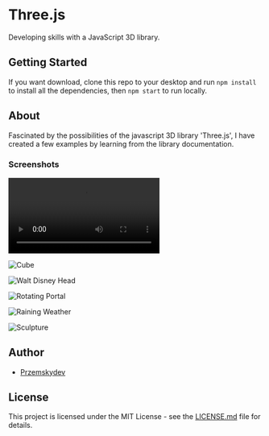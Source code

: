 # Three.js 

Developing skills with a JavaScript 3D library.

## Getting Started

If you want download, clone this repo to your desktop and run `npm install` to install all the dependencies, then `npm start` to run locally.

## About

Fascinated by the possibilities of the javascript 3D library 'Three.js', I have created a few examples by learning from the library documentation.

### Screenshots

![Hello World Page](https://i.imgur.com/jsgPUim.mp4)

![Cube](https://imgur.com/yiHOArp)

![Walt Disney Head](https://imgur.com/5khnIWP)

![Rotating Portal](https://imgur.com/cDF5ivG)

![Raining Weather](https://imgur.com/BaRkwxI)

![Sculpture](https://imgur.com/KZ1wVnF)


## Author

* [Przemskydev](https://github.com/Przemskydev)

## License

This project is licensed under the MIT License - see the [LICENSE.md](LICENSE.md) file for details.
